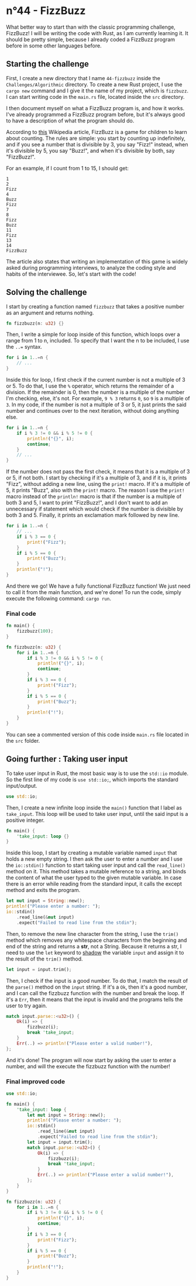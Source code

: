 # n°44 - FizzBuzz

What better way to start than with the classic programming challenge, FizzBuzz!
I will be writing the code with Rust, as I am currently learning it. It should
be pretty simple, because I already coded a FizzBuzz program before in some
other languages before.

## Starting the challenge

First, I create a new directory that I name `44-fizzbuzz` inside the
`Challenges/Algorithmic` directory. To create a new Rust project, I use the
`cargo new` command and I give it the name of my project, which is `fizzbuzz`.
I can start writing code in the `main.rs` file, located inside the `src`
directory.

I then document myself on what a FizzBuzz program is, and how it works. I've
already programmed a FizzBuzz program before, but it's always good to have a
description of what the program should do.

According to [this](https://wikipedia.org/wiki/Fizz_Buzz) Wikipedia article,
FizzBuzz is a game for children to learn about counting. The rules are simple:
you start by counting up indefinitely, and if you see a number that is divisible
by 3, you say "Fizz!" instead, when it's divisible by 5, you say "Buzz!",
and when it's divisible by both, say "FizzBuzz!".

For an example, if I count from 1 to 15, I should get:

```text
1
2
Fizz
4
Buzz
Fizz
7
8
Fizz
Buzz
11
Fizz
13
14
FizzBuzz
```

The article also states that writing an implementation of this game is widely
asked during programming interviews, to analyze the coding style and habits of
the interviewee. So, let's start with the code!

## Solving the challenge

I start by creating a function named `fizzbuzz` that takes a positive number as
an argument and returns nothing.

```rs
fn fizzbuzz(n: u32) {}
```

Then, I write a simple for loop inside of this function, which loops over a
range from 1 to n, included. To specify that I want the n to be included, I use
the `..=` syntax.

```rs
for i in 1..=n {
    // ...
}
```

Inside this for loop, I first check if the current number is not a multiple of
3 or 5. To do that, I use the `%` operator, which returns the remainder of a
division. If the remainder is 0, then the number is a multiple of the number I'm
checking, else, it's not. For example, `9 % 3` returns `0`, so `9` is a multiple
of `3`. In my code, if the number is not a multiple of 3 or 5, it just prints
the said number and continues over to the next iteration, without doing anything
else.

```rs
for i in 1..=n {
    if i % 3 != 0 && i % 5 != 0 {
        println!("{}", i);
        continue;
    }
    // ...
}
```

If the number does not pass the first check, it means that it is a multiple of
3 or 5, if not both. I start by checking if it's a multiple of 3, and if it is,
it prints "Fizz", without adding a new line, using the `print!` macro. If it's
a multiple of 5, it prints "Buzz", also with the `print!` macro. The reason I
use the `print!` macro instead of the `println!` macro is that if the number
is a multiple of both 3 and 5, I want to print "FizzBuzz!", and I don't want to
add an unnecessary if statement which would check if the number is divisible by
both 3 and 5. Finally, it prints an exclamation mark followed by new line.

```rs
for i in 1..=n {
    // ...
    if i % 3 == 0 {
        print!("Fizz");
    }
    if i % 5 == 0 {
        print!("Buzz");
    }
    println!("!");
}
```

And there we go! We have a fully functional FizzBuzz function! We just need to
call it from the main function, and we're done! To run the code, simply execute
the following command: `cargo run`.

### Final code

```rs
fn main() {
    fizzbuzz(100);
}

fn fizzbuzz(n: u32) {
    for i in 1..=n {
        if i % 3 != 0 && i % 5 != 0 {
            println!("{}", i);
            continue;
        }
        if i % 3 == 0 {
            print!("Fizz");
        }
        if i % 5 == 0 {
            print!("Buzz");
        }
        println!("!");
    }
}
```

You can see a commented version of this code inside `main.rs` file located in
the `src` folder.

## Going further : Taking user input

To take user input in Rust, the most basic way is to use the `std::io` module.
So the first line of my code is `use std::io;`, which imports the standard
input/output.

```rs
use std::io;
```

Then, I create a new infinite loop inside the `main()` function that I label as
`take_input`. This loop will be used to take user input, until the said input is
a positive integer.

```rs
fn main() {
    'take_input: loop {}
}
```

Inside this loop, I start by creating a mutable variable named `input` that
holds a new empty string. I then ask the user to enter a number and I use the
`io::stdin()` function to start taking user input and call the `read_line()`
method on it. This method takes a mutable reference to a string, and binds the
content of what the user typed to the given mutable variable. In case there is
an error while reading from the standard input, it calls the except method and
exits the program.

```rs
let mut input = String::new();
println!("Please enter a number: ");
io::stdin()
    .read_line(&mut input)
    .expect("Failed to read line from the stdin");
```

Then, to remove the new line character from the string, I use the `trim()`
method which removes any whitespace characters from the beginning and end of the
string and returns a **str**, not a String. Because it returns a str, I need to
use the `let` keyword to
[shadow](https://en.wikipedia.org/wiki/Variable_shadowing) the variable `input`
and assign it to the result of the `trim()` method.

```rs
let input = input.trim();
```

Then, I check if the input is a good number. To do that, I match the result of
the `parse()` method on the `input` string. If it's a `Ok`, then it's a good
number, and I can call the fizzbuzz function with the number and break the loop.
If it's a `Err`, then it means that the input is invalid and the programs tells
the user to try again.

```rust
match input.parse::<u32>() {
    Ok(i) => {
        fizzbuzz(i);
        break 'take_input;
    }
    Err(..) => println!("Please enter a valid number!"),
};
```

And it's done! The program will now start by asking the user to enter a number,
and will the execute the fizzbuzz function with the number!

### Final improved code

```rs
use std::io;

fn main() {
    'take_input: loop {
        let mut input = String::new();
        println!("Please enter a number: ");
        io::stdin()
            .read_line(&mut input)
            .expect("Failed to read line from the stdin");
        let input = input.trim();
        match input.parse::<u32>() {
            Ok(i) => {
                fizzbuzz(i);
                break 'take_input;
            }
            Err(..) => println!("Please enter a valid number!"),
        };
    }
}

fn fizzbuzz(n: u32) {
    for i in 1..=n {
        if i % 3 != 0 && i % 5 != 0 {
            println!("{}", i);
            continue;
        }
        if i % 3 == 0 {
            print!("Fizz");
        }
        if i % 5 == 0 {
            print!("Buzz");
        }
        println!("!");
    }
}
```
